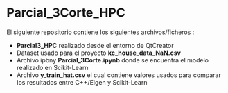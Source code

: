 # Parcial_3Corte_HPC

El siguiente repositorio contiene los siguientes archivos/ficheros : 
* **Parcial3_HPC** realizado desde el entorno de QtCreator
* Dataset usado para el proyecto **kc_house_data_NaN.csv**
* Archivo ipbny **Parcial_3Corte.ipynb** donde se encuentra el modelo realizado en Scikit-Learn
* Archivo **y_train_hat.csv** el cual contiene valores usados para comparar los resultados entre C++/Eigen y Scikit-Learn  
